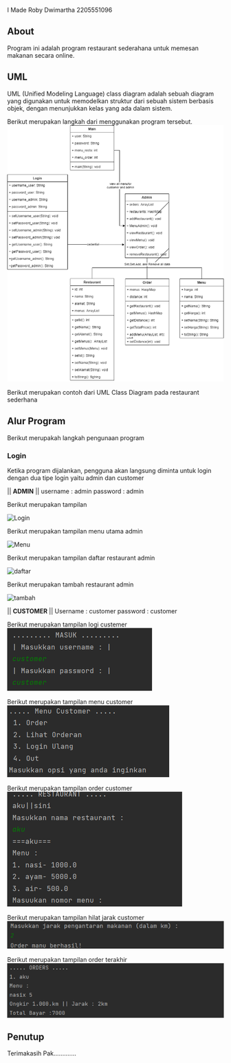 I Made Roby Dwimartha 2205551096
## About

Program ini adalah program restaurant sederahana untuk memesan makanan secara online.

## UML

UML (Unified Modeling Language) class diagram adalah sebuah diagram yang digunakan untuk memodelkan struktur dari sebuah sistem berbasis objek, dengan menunjukkan kelas yang ada dalam sistem.

Berikut merupakan langkah dari menggunakan program tersebut.
![UML](/img/UML.png "UML")

Berikut merupakan contoh dari UML Class Diagram pada restaurant sederhana

## Alur Program
Berikut merupakah langkah pengunaan program

### Login
Ketika program dijalankan, pengguna akan langsung diminta untuk login dengan dua tipe login yaitu admin dan customer

|| **ADMIN** ||
username : admin
password : admin

Berikut merupakan tampilan

![Login](/img/login.png "login")

Berikut merupakan tampilan menu utama admin

![Menu](/img/menu%20admin.png "Menu")

Berikut merupakan tampilan daftar restaurant admin

![daftar](/img/lihat%20menu.png "lihat")

Berikut merupakan tambah restaurant admin

![tambah](/img/tambah%20menu.png "tambah")

|| **CUSTOMER** ||
Username : customer
password : customer

Berikut merupakan tampilan logi custemer
![login](/img/customer%20login.png "lgin")

Berikut merupakan tampilan menu customer
![menu](/img/menu.png "menu")

Berikut merupakan tampilan order customer
![order](/img/order.png "order")

Berikut merupakan tampilan hilat jarak customer
![lihat](/img/jarak.png "lihst")

Berikut merupakan tampilan order terakhir 
![last](/img/last.png "last")

## Penutup

Terimakasih Pak.............
